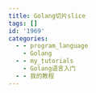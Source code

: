```yaml
---
title: Golang切片slice
tags: []
id: '1969'
categories:
  - - program_language
    - Golang
  - - my_tutorials
    - Golang语言入门
  - - 我的教程
---
```

